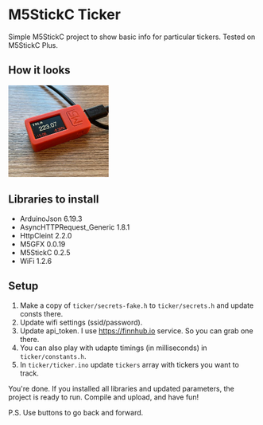 # M5StickC Ticker

Simple M5StickC project to show basic info for particular tickers. Tested on M5StickC Plus.

## How it looks

<img src="https://raw.githubusercontent.com/vsevolod-oparin/m5stick-ticker/main/pics/demo.jpg" width=40% height=40%>

## Libraries to install

- ArduinoJson 6.19.3
- AsyncHTTPRequest_Generic 1.8.1
- HttpCleint 2.2.0
- M5GFX 0.0.19
- M5StickC 0.2.5
- WiFi 1.2.6

## Setup

1. Make a copy of `ticker/secrets-fake.h` to `ticker/secrets.h` and update consts there.
2. Update wifi settings (ssid/password).
3. Update api_token. I use https://finnhub.io service. So you can grab one there.
4. You can also play with udapte timings (in milliseconds) in `ticker/constants.h`.
5. In `ticker/ticker.ino` update `tickers` array with tickers you want to track.

You're done. If you installed all libraries and updated parameters, the project is ready to run. Compile and upload, and have fun! 

P.S. Use buttons to go back and forward.
